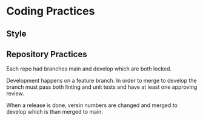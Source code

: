 # Coding Practices

## Style

## Repository Practices

Each repo had branches main and develop which are both locked.

Development happens on a feature branch.
In order to merge to develop the branch must pass both linting and unit tests and have at least one approving review.

When a release is done, versin numbers are changed and merged to develop which is than merged to main.
